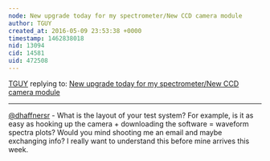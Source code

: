 ```yaml
---
node: New upgrade today for my spectrometer/New CCD camera module
author: TGUY
created_at: 2016-05-09 23:53:38 +0000
timestamp: 1462838018
nid: 13094
cid: 14581
uid: 472508
---
```




[TGUY](../profile/TGUY) replying to: [New upgrade today for my spectrometer/New CCD camera module](../notes/dhaffnersr/05-09-2016/new-upgrade-today-for-my-spectrometer-new-ccd-camera-module)

----
[@dhaffnersr](/profile/dhaffnersr) - What is the layout of your test system? For example, is it as easy as hooking up the camera + downloading the software = waveform spectra plots? Would you mind shooting me an email and maybe exchanging info? I really want to understand this before mine arrives this week. 